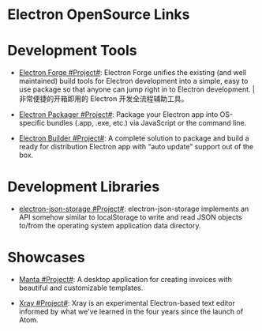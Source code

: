 # Electron OpenSource Links

# Development Tools

* [Electron Forge #Project#](https://github.com/electron-userland/electron-forge): Electron Forge unifies the existing (and well maintained) build tools for Electron development into a simple, easy to use package so that anyone can jump right in to Electron development. | 非常便捷的开箱即用的 Electron 开发全流程辅助工具。

* [Electron Packager #Project#](https://github.com/electron-userland/electron-packager): Package your Electron app into OS-specific bundles (.app, .exe, etc.) via JavaScript or the command line.

* [Electron Builder #Project#](https://github.com/electron-userland/electron-builder): A complete solution to package and build a ready for distribution Electron app with “auto update” support out of the box.

# Development Libraries

* [electron-json-storage #Project#](https://github.com/electron-userland/electron-json-storage): electron-json-storage implements an API somehow similar to localStorage to write and read JSON objects to/from the operating system application data directory.

# Showcases

* [Manta #Project#](https://github.com/hql287/Manta): A desktop application for creating invoices with beautiful and customizable templates.

* [Xray #Project#](https://github.com/atom/xray): Xray is an experimental Electron-based text editor informed by what we've learned in the four years since the launch of Atom.

